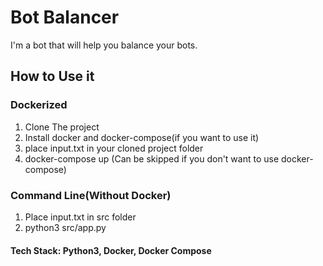 # Bot Balancer

I'm a bot that will help you balance your bots.

## How to Use it

### Dockerized

1.  Clone The project
2.  Install docker and docker-compose(if you want to use it)
3.  place input.txt in your cloned project folder
4.  docker-compose up (Can be skipped if you don't want to use docker-compose)

### Command Line(Without Docker)

1.  Place input.txt in src folder
2.  python3 src/app.py

#### Tech Stack: Python3, Docker, Docker Compose